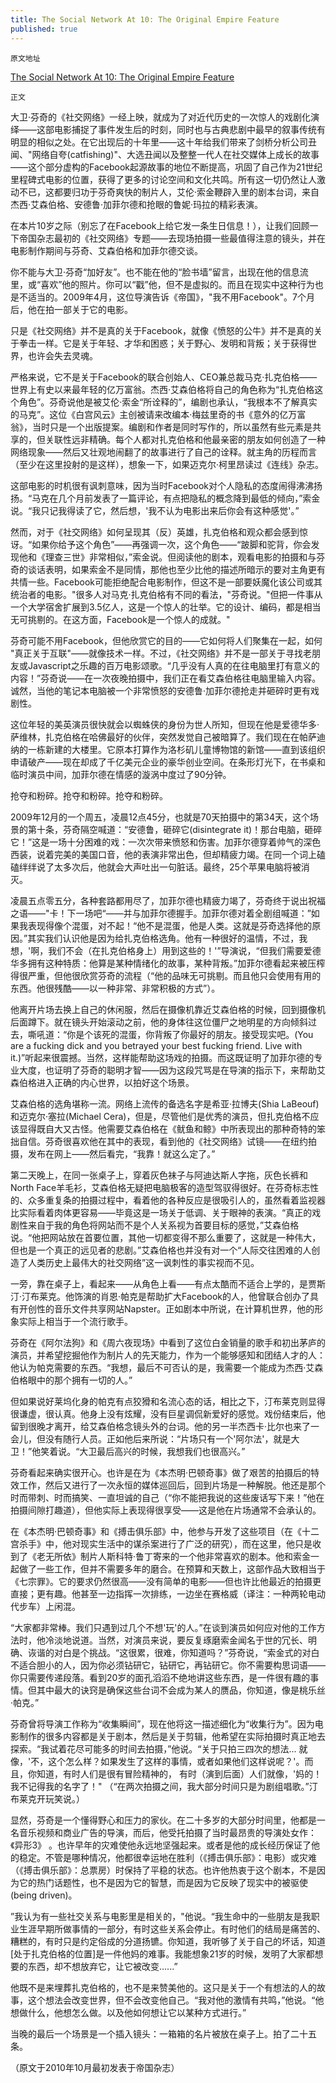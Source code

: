 ```yaml
---
title: The Social Network At 10: The Original Empire Feature
published: true
---
```



`原文地址`



[The Social Network At 10: The Original Empire Feature](https://www.empireonline.com/movies/features/the-social-network-original-empire-feature/)



`正文`



大卫·芬奇的《社交网络》一经上映，就成为了对近代历史的一次惊人的戏剧化演绎——这部电影捕捉了事件发生后的时刻，同时也与古典悲剧中最早的叙事传统有明显的相似之处。在它出现后的十年里——这十年给我们带来了剑桥分析公司丑闻、"网络自夸(catfishing)"、大选丑闻以及整整一代人在社交媒体上成长的故事——这个部分虚构的Facebook起源故事的地位不断提高，巩固了自己作为21世纪里程碑式电影的位置，获得了更多的讨论空间和文化共鸣。所有这一切仍然让人激动不已，这都要归功于芬奇爽快的制片人，艾伦·索金鞭辟入里的剧本台词，来自杰西·艾森伯格、安德鲁·加菲尔德和抢眼的鲁妮·玛拉的精彩表演。



在本片10岁之际（别忘了在Facebook上给它发一条生日信息！），让我们回顾一下帝国杂志最初的《社交网络》专题——去现场拍摄一些最值得注意的镜头，并在电影制作期间与芬奇、艾森伯格和加菲尔德交谈。



你不能与大卫·芬奇“加好友”。也不能在他的“脸书墙”留言，出现在他的信息流里，或“喜欢”他的照片。你可以“戳”他，但不是虚拟的。而且在现实中这种行为也是不适当的。2009年4月，这位导演告诉《帝国》，"我不用Facebook"。7个月后，他在拍一部关于它的电影。



只是《社交网络》并不是真的关于Facebook，就像《愤怒的公牛》并不是真的关于拳击一样。它是关于年轻、才华和困惑；关于野心、发明和背叛；关于获得世界，也许会失去灵魂。



严格来说，它不是关于Facebook的联合创始人、CEO兼总裁马克·扎克伯格——世界上有史以来最年轻的亿万富翁。杰西·艾森伯格将自己的角色称为“扎克伯格这个角色”。芬奇说他是被艾伦·索金“所诠释的”，编剧也承认，“我根本不了解真实的马克”。这位《白宫风云》主创被请来改编本·梅兹里奇的书《意外的亿万富翁》，当时只是一个出版提案。编剧和作者是同时写作的，所以虽然有些元素是共享的，但关联性远非精确。每个人都对扎克伯格和他最亲密的朋友如何创造了一种网络现象——然后又壮观地闹翻了的故事进行了自己的诠释。就主角的历程而言（至少在这里投射的是这样），想象一下，如果迈克尔·柯里昂读过《连线》杂志。



这部电影的时机很有讽刺意味，因为当时Facebook对个人隐私的态度闹得沸沸扬扬。“马克在几个月前发表了一篇评论，有点把隐私的概念降到最低的倾向，”索金说。“我只记我得读了它，然后想，'我不认为电影出来后你会有这种感觉'。”



然而，对于《社交网络》如何呈现其（反）英雄，扎克伯格和观众都会感到惊讶。“如果你给予这个角色”——再强调一次，这个角色——“跛脚和驼背，你会发现他和《理查三世》非常相似，”索金说。但阅读他的剧本，观看电影的拍摄和与芬奇的谈话表明，如果索金不是同情，那他也至少比他的描述所暗示的要对主角更有共情一些。Facebook可能拒绝配合电影制作，但这不是一部要妖魔化该公司或其统治者的电影。"很多人对马克·扎克伯格有不同的看法，"芬奇说。"但把一件事从一个大学宿舍扩展到3.5亿人，这是一个惊人的壮举。它的设计、编码，都是相当无可挑剔的。在这方面，Facebook是一个惊人的成就。" 



芬奇可能不用Facebook，但他欣赏它的目的——它如何将人们聚集在一起，如何 "真正关于互联"——就像技术一样。不过，《社交网络》并不是一部关于寻找老朋友或Javascript之乐趣的百万电影颂歌。“几乎没有人真的在往电脑里打有意义的内容！”芬奇说——在一次夜晚拍摄中，我们正在看艾森伯格往电脑里输入内容。诚然，当他的笔记本电脑被一个非常愤怒的安德鲁·加菲尔德抢走并砸碎时更有戏剧性。



这位年轻的美英演员很快就会以蜘蛛侠的身份为世人所知，但现在他是爱德华多·萨维林，扎克伯格在哈佛最好的伙伴，突然发觉自己被暗算了。我们现在在帕萨迪纳的一栋新建的大楼里。它原本打算作为洛杉矶儿童博物馆的新馆——直到该组织申请破产——现在却成了千亿美元企业的豪华创业空间。在条形灯光下，在书桌和临时演员中间，加菲尔德在情感的漩涡中度过了90分钟。



抢夺和粉碎。抢夺和粉碎。抢夺和粉碎。



2009年12月的一个周五，凌晨12点45分，也就是70天拍摄中的第34天，这个场景的第十条，芬奇隔空喊道：“安德鲁，砸碎它(disintegrate it)！那台电脑，砸碎它！”这是一场十分困难的戏：一次次带来愤怒和伤害。加菲尔德穿着帅气的深色西装，说着完美的美国口音，他的表演非常出色，但却精疲力竭。在同一个词上磕磕绊绊说了太多次后，他就会大声吐出一句脏话。最终，25个苹果电脑将被消灭。



凌晨五点零五分，各种套路都用尽了，加菲尔德也精疲力竭了，芬奇终于说出祝福之语——"卡！下一场吧“——并与加菲尔德握手。加菲尔德对着全剧组喊道：”如果我表现得像个混蛋，对不起！“他不是混蛋，他是人类。这就是芬奇选择他的原因。”其实我们认识他是因为给扎克伯格选角。他有一种很好的温情，不过，我想，'啊，我们不会（在扎克伯格身上）用到这些的！'”导演说，“但我们需要爱德华多拥有这种特质：他算是某种情绪化的故事，某种背叛。”加菲尔德看起来被压榨得很严重，但他很欣赏芬奇的流程（“他的品味无可挑剔。而且他只会使用有用的东西。他很残酷——以一种非常、非常积极的方式”）。



他离开片场去换上自己的休闲服，然后在摄像机靠近艾森伯格的时候，回到摄像机后面蹲下。就在镜头开始滚动之前，他的身体往这位僵尸之地明星的方向倾斜过去，嘶吼道：“你是个该死的混蛋，你背叛了你最好的朋友。接受现实吧。(You are a fucking dick and you betrayed your best fucking friend. Live with it.)”听起来很震撼。当然，这样能帮助这场戏的拍摄。而这既证明了加菲尔德的专业大度，也证明了芬奇的聪明才智——因为这段咒骂是在导演的指示下，来帮助艾森伯格进入正确的内心世界，以拍好这个场景。



艾森伯格的选角堪称一流。网络上流传的备选名字是希亚·拉博夫(Shia LaBeouf)和迈克尔·塞拉(Michael Cera)，但是，尽管他们是优秀的演员，但扎克伯格不应该显得既自大又古怪。他需要艾森伯格在《鱿鱼和鲸》中所表现出的那种奇特的笨拙自信。芬奇很喜欢他在其中的表现，看到他的《社交网络》试镜——在纽约拍摄，发布在网上——然后看完，“我靠！就这么定了。”



第二天晚上，在同一张桌子上，穿着灰色袜子与阿迪达斯人字拖，灰色长裤和North Face羊毛衫，艾森伯格无疑把电脑极客的造型驾驭得很好。在芬奇标志性的、众多重复条的拍摄过程中，看着他的各种反应是很吸引人的，虽然看着监视器比实际看着肉体更容易——毕竟这是一场关于低调、关于眼神的表演。“真正的戏剧性来自于我的角色将网站而不是个人关系视为首要目标的感觉，”艾森伯格说。“他把网站放在首要位置，其他一切都变得不那么重要了，这就是一种伟大，但也是一个真正的远见者的悲剧。”艾森伯格也并没有对一个“人际交往困难的人创造了人类历史上最伟大的社交网络”这一讽刺性的事实视而不见。



一旁，靠在桌子上，看起来——从角色上看——有点太酷而不适合上学的，是贾斯汀·汀布莱克。他饰演的肖恩·帕克是帮助扩大Facebook的人，他曾联合创办了具有开创性的音乐文件共享网站Napster。正如剧本中所说，在计算机世界，他的形象实际上相当于一个流行歌手。



芬奇在《阿尔法狗》和《周六夜现场》中看到了这位白金销量的歌手和初出茅庐的演员，并希望挖掘他作为制片人的先天能力，作为一个能够感知和团结人才的人：他认为帕克需要的东西。“我想，最后不可否认的是，我需要一个能成为杰西·艾森伯格眼中的那个拥有一切的人。”



但如果说好莱坞化身的帕克有点狡猾和名流心态的话，相比之下，汀布莱克则显得很谦虚，很认真。他身上没有炫耀，没有巨星调侃新爱好的感觉。戏份结束后，他留到很晚才离开，给艾森伯格念镜头外的台词。他的另一半杰西卡·比尔也来了一会儿，但没有随行人员。正如他后来所说：“片场只有一个'阿尔法'，就是大卫！”他笑着说。“大卫最后高兴的时候，我想我们也很高兴。” 



芬奇看起来确实很开心。也许是在为《本杰明·巴顿奇事》做了艰苦的拍摄后的特效工作，然后又进行了一次永恒的媒体巡回后，回到片场是一种解脱。他还是那个时而带刺、时而搞笑、一直坦诚的自己（“你不能把我说的这些废话写下来！”他在拍摄间隙打趣道），但他实际上表现得很享受——这是他在片场通常不会承认的。



在《本杰明·巴顿奇事》和《搏击俱乐部》中，他参与开发了这些项目（在《十二宫杀手》中，他对现实生活中的谋杀案进行了广泛的研究），而在这里，他只是收到了《老无所依》制片人斯科特·鲁丁寄来的一个他非常喜欢的剧本。他和索金一起做了一些工作，但并不需要多年的磨合。在预算和天数上，这部作品大致相当于《七宗罪》。它的要求仍然很高——没有简单的电影——但也许比他最近的拍摄更直接；更有趣。他甚至一边指挥一次排练，一边坐在赛格威（译注：一种两轮电动代步车）上闲混。



“大家都非常棒。我们只遇到过几个不想'玩'的人。”在谈到演员如何应对他的工作方法时，他冷淡地说道。当然，对演员来说，要反复琢磨索金闻名于世的冗长、明确、诙谐的对白是个挑战。“这很累，很难，你知道吗？”芬奇说，“索金式的对白不适合胆小的人，因为你必须钻研它，钻研它，再钻研它。你不需要构思词语——你只需要传递段落。看到20岁的面孔滔滔不绝地讲这些东西，是一件很有趣的事情。但其中最大的诀窍是确保这些台词不会成为某人的赝品，你知道，像是桃乐丝·帕克。”



芬奇曾将导演工作称为“收集瞬间”，现在他将这一描述细化为“收集行为”。因为电影制作的很多内容都是关于剧本，然后是关于剪辑，他希望在实际拍摄时真正地去探索。“我试着花尽可能多的时间去拍摄，”他说。“关于只拍三四次的想法... 就像，'不，这个怎么样？如果发生了这样的事情，或者如果他们这样说呢？'。而且，你知道，有时人们是很有冒险精神的， 有时（演到后面）人们就像，'妈的！我不记得我的名字了！" （“在两次拍摄之间，我大部分时间只是为剧组唱歌。”汀布莱克开玩笑说。）



显然，芬奇是一个懂得野心和压力的家伙。在二十多岁的大部分时间里，他都是一名音乐视频和商业广告的导演，而后，他受托拍摄了当时最昂贵的导演处女作：《异形3》 。也许早年的灾难使他永远地坚强起来。或者是他的成长经历保证了他的稳定。不管是哪种情况，他都很幸运地在胜利（《搏击俱乐部》：电影）或灾难（《搏击俱乐部》：总票房）时保持了平稳的状态。也许他热衷于这个剧本，不是因为它的热门话题性，也不是因为它的智慧，而是因为它反映了现实中的被驱使(being driven)。



”我认为有一些社交关系与电影里是相关的，"他说。“我生命中的一些朋友是我职业生涯早期所做事情的一部分，有时这些关系会停止。有时他们的结局是痛苦的、糟糕的，有时只是约定俗成的分道扬镳。你知道，我听够了关于自己的坏话，知道[处于扎克伯格的位置]是一件他妈的难事。我能想象21岁的时候，发明了大家都想要的东西，却不想放弃它，让它被改变......”



他既不是来埋葬扎克伯格的，也不是来赞美他的。这只是关于一个有想法的人的故事，这个想法会改变世界，但不会改变他自己。“我对他的激情有共鸣，”他说。“他想做什么，他想怎么做。以及他如何想让它以某种方式进行。”



当晚的最后一个场景是一个插入镜头：一箱箱的名片被放在桌子上。拍了二十五条。


（原文于2010年10月最初发表于帝国杂志）

